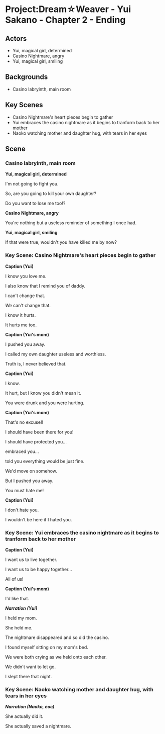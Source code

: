 Project:Dream☆Weaver - Yui Sakano - Chapter 2 - Ending
================================

Actors
------
* Yui, magical girl, determined
* Casino Nightmare, angry
* Yui, magical girl, smiling

Backgrounds
-----------
* Casino labryinth, main room

Key Scenes
----------
* Casino Nightmare's heart pieces begin to gather
* Yui embraces the casino nightmare as it begins to tranform back to her mother
* Naoko watching mother and daughter hug, with tears in her eyes

Scene
-----

### Casino labryinth, main room

**Yui, magical girl, determined**

I'm not going to fight you.

So, are you going to kill your own daughter?

Do you want to lose me too!?

**Casino Nightmare, angry**

You're nothing but a useless reminder of something I once had.

**Yui, magical girl, smiling**

If that were true, wouldn't you have killed me by now?

### Key Scene: Casino Nightmare's heart pieces begin to gather

**Caption (Yui)**

I know you love me.

I also know that I remind you of daddy.

I can't change that.

*We* can't change that.

I know it hurts.

It hurts me too.

**Caption (Yui's mom)**

I pushed you away.

I called my own daughter useless and worthless.

Truth is, I never believed that.

**Caption (Yui)**

I know.

It hurt, but I know you didn't mean it.

You were drunk and you were hurting.

**Caption (Yui's mom)**

That's no excuse!!

I should have been there for you!

I should have protected you...

embraced you...

told you everything would be just fine.

We'd move on somehow.

But I pushed you away.

You must hate me!

**Caption (Yui)**

I don't hate you.

I wouldn't be here if I hated you.

### Key Scene: Yui embraces the casino nightmare as it begins to tranform back to her mother

**Caption (Yui)**

I want us to live together.

I want us to be happy together...

All of us!

**Caption (Yui's mom)**

I'd like that.

***Narration (Yui)***

I held my mom.

She held me.

The nightmare disappeared and so did the casino.

I found myself sitting on my mom's bed.

We were both crying as we held onto each other.

We didn't want to let go.

I slept there that night.

### Key Scene: Naoko watching mother and daughter hug, with tears in her eyes

***Narration (Naoko, eoc)***

She actually did it.

She actually saved a nightmare.
